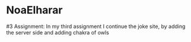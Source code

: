 # NoaElharar

#3 Assignment: In my third assignment I continue the joke site, by adding the server side and adding chakra of owls
